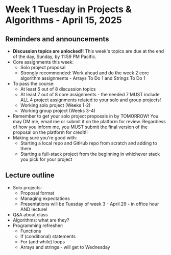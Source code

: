 # Week 1 Tuesday in Projects & Algorithms - April 15, 2025

## Reminders and announcements
- **Discussion topics are unlocked!!**  This week's topics are due at the end of the day, Sunday, by 11:59 PM Pacific.
- Core assignments this week:
    - Solo project proposal
    - Strongly recommended: Work ahead and do the week 2 core algorithm assignments - Arrays To Do 1 and Strings To Do 1
- To pass the course:
    - At least 5 out of 8 discussion topics
    - At least 7 out of 8 core assignments - the needed 7 MUST include ALL 4 project assignments related to your solo and group projects!
    - Working solo project (Weeks 1-2)
    - Working group project (Weeks 3-4)
- Remember to get your solo project proposals in by TOMORROW!  You may DM me, email me or submit it on the platform for review.  Regardless of how you inform me, you MUST submit the final version of the proposal on the platform for credit!!
- Making sure you're good with:
    - Starting a local repo and GitHub repo from scratch and adding to them
    - Starting a full-stack project from the beginning in whichever stack you pick for your project

## Lecture outline
- Solo projects:
    - Proposal format
    - Managing expectations
    - Presentations will be Tuesday of week 3 - April 29 - in office hour AND lecture!
- Q&A about class
- Algorithms: what are they?
- Programming refresher:
    - Functions
    - If (conditional) statements
    - For (and while) loops
    - Arrays and strings - will get to Wednesday
